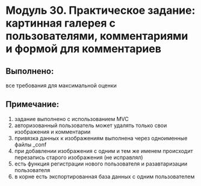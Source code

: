 # Модуль 30. Практическое задание: картинная галерея с пользователями, комментариями и формой для комментариев
## Выполнено:
все требования для максимальной оценки
## Примечание:
1) задание выполнено с использованием MVC
2) авторизованный пользователь может удалять только свои изображения и комментарии
3) привязка данных к изображениям выполнена через одноименные файлы _conf
4) при добавлении изображения с одним и тем же именем происходит перезапись старого изображения (не исправлял)
5) есть функция регистрации нового пользователя и разавтаризации пользователя
6) в корне есть экспортированная база данных с одним пользователем 